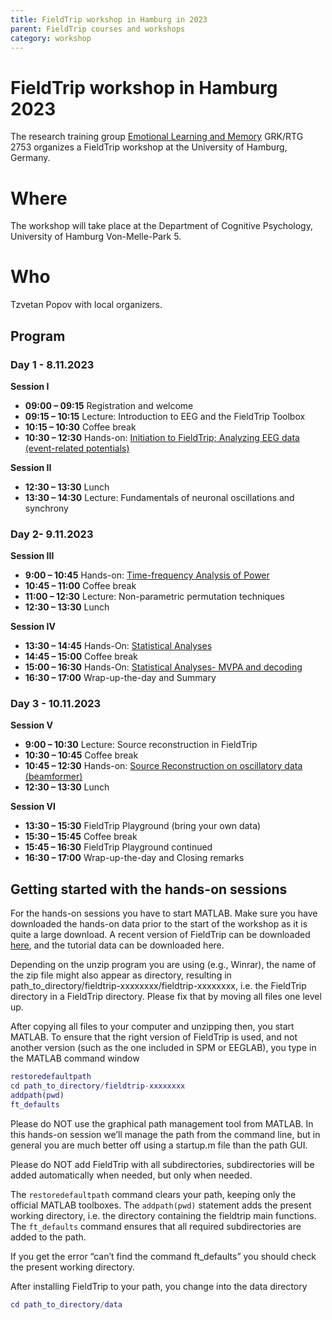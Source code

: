 ```yaml
---
title: FieldTrip workshop in Hamburg in 2023
parent: FieldTrip courses and workshops
category: workshop
---
```


# FieldTrip workshop in Hamburg 2023

The research training group [Emotional Learning and Memory](https://www.grk2753.uni-hamburg.de/) GRK/RTG 2753 organizes a FieldTrip workshop at the University of Hamburg, Germany.

# Where

The workshop will take place at the Department of Cognitive Psychology, University of Hamburg Von-Melle-Park 5.

# Who

Tzvetan Popov with local organizers.

## Program

### Day 1 - 8.11.2023

**Session I**

- **09:00 – 09:15** Registration and welcome
- **09:15 – 10:15** Lecture: Introduction to EEG and the FieldTrip Toolbox
- **10:15 – 10:30** Coffee break
- **10:30 – 12:30** Hands-on: [Initiation to FieldTrip; Analyzing EEG data (event-related potentials)](https://www.notion.so/9b48e6f48d824aa488b7cea8084a827c?pvs=21)

**Session II**

- **12:30 – 13:30** Lunch
- **13:30 – 14:30** Lecture: Fundamentals of neuronal oscillations and synchrony

### Day 2- 9.11.2023

**Session III**

- **9:00 – 10:45** Hands-on: [Time-frequency Analysis of Power](https://www.notion.so/9b48e6f48d824aa488b7cea8084a827c?pvs=21)
- **10:45 – 11:00** Coffee break
- **11:00 – 12:30** Lecture: Non-parametric permutation techniques
- **12:30 – 13:30** Lunch

**Session IV**

- **13:30 – 14:45** Hands-On: [Statistical Analyses](https://www.notion.so/9b48e6f48d824aa488b7cea8084a827c?pvs=21)
- **14:45 – 15:00** Coffee break
- **15:00 – 16:30** Hands-On: [Statistical Analyses- MVPA and decoding](https://www.notion.so/9b48e6f48d824aa488b7cea8084a827c?pvs=21)
- **16:30 – 17:00** Wrap-up-the-day and Summary

### Day 3 - 10.11.2023

**Session V**

- **9:00 – 10:30** Lecture: Source reconstruction in FieldTrip
- **10:30 – 10:45** Coffee break
- **10:45 – 12:30** Hands-on: [Source Reconstruction on oscillatory data (beamformer)](https://www.notion.so/9b48e6f48d824aa488b7cea8084a827c?pvs=21)
- **12:30 – 13:30** Lunch

**Session VI**

- **13:30 – 15:30** FieldTrip Playground (bring your own data)
- **15:30 – 15:45** Coffee break
- **15:45 – 16:30** FieldTrip Playground continued
- **16:30 – 17:00** Wrap-up-the-day and Closing remarks

## Getting started with the hands-on sessions

For the hands-on sessions you have to start MATLAB. Make sure you
have downloaded the hands-on data prior to the start of the workshop as
it is quite a large download. A recent version of FieldTrip can be
downloaded [here](https://www.fieldtriptoolbox.org/download/), and the
tutorial data can be downloaded here.

Depending on the unzip program you are using (e.g., Winrar), the
name of the zip file might also appear as directory, resulting in
path_to_directory/fieldtrip-xxxxxxxx/fieldtrip-xxxxxxxx, i.e. the
FieldTrip directory in a FieldTrip directory. Please fix that by moving
all files one level up.

After copying all files to your computer and unzipping then, you
start MATLAB. To ensure that the right version of FieldTrip is used, and
 not another version (such as the one included in SPM or EEGLAB), you
type in the MATLAB command window

```matlab
restoredefaultpath
cd path_to_directory/fieldtrip-xxxxxxxx
addpath(pwd)
ft_defaults
```

Please do NOT use the graphical path management tool from MATLAB.
In this hands-on session we’ll manage the path from the command line,
but in general you are much better off using a startup.m file than the
path GUI.

Please do NOT add FieldTrip with all subdirectories, subdirectories
 will be added automatically when needed, but only when needed.

The `restoredefaultpath` command clears your path, keeping only the
official MATLAB toolboxes. The `addpath(pwd)` statement adds the
present working directory, i.e. the directory containing the fieldtrip
main functions. The `ft_defaults` command ensures that all required
subdirectories are added to the path.

If you get the error “can’t find the command ft_defaults” you should
check the present working directory.

After installing FieldTrip to your path, you change into the data directory

```matlab
cd path_to_directory/data
```
